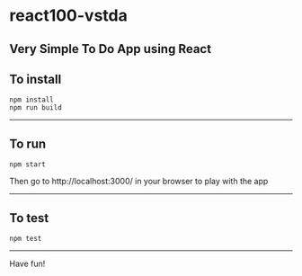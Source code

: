 # react100-vstda
Very Simple To Do App using React
---
## To install
```
npm install
npm run build
```
---
## To run
```
npm start
```
Then go to http://localhost:3000/ in your browser to play with the app

---
## To test
```
npm test
```
---
Have fun!

